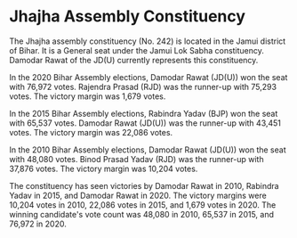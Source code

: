 # Jhajha Assembly Constituency

The Jhajha assembly constituency (No. 242) is located in the Jamui district of Bihar. It is a General seat under the Jamui Lok Sabha constituency. Damodar Rawat of the JD(U) currently represents this constituency.

In the 2020 Bihar Assembly elections, Damodar Rawat (JD(U)) won the seat with 76,972 votes. Rajendra Prasad (RJD) was the runner-up with 75,293 votes. The victory margin was 1,679 votes.

In the 2015 Bihar Assembly elections, Rabindra Yadav (BJP) won the seat with 65,537 votes. Damodar Rawat (JD(U)) was the runner-up with 43,451 votes. The victory margin was 22,086 votes.

In the 2010 Bihar Assembly elections, Damodar Rawat (JD(U)) won the seat with 48,080 votes. Binod Prasad Yadav (RJD) was the runner-up with 37,876 votes. The victory margin was 10,204 votes.

The constituency has seen victories by Damodar Rawat in 2010, Rabindra Yadav in 2015, and Damodar Rawat in 2020. The victory margins were 10,204 votes in 2010, 22,086 votes in 2015, and 1,679 votes in 2020. The winning candidate's vote count was 48,080 in 2010, 65,537 in 2015, and 76,972 in 2020.
